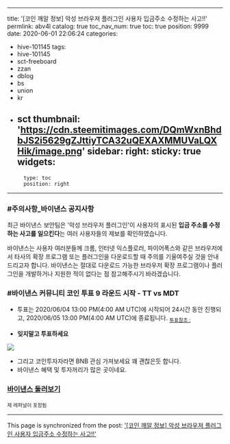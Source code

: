 
---
title: '[코인 깨알 정보] 악성 브라우져 플러그인 사용자 입금주소 수정하는 사고!!'
permlink: abv4l
catalog: true
toc_nav_num: true
toc: true
position: 9999
date: 2020-06-01 22:06:24
categories:
- hive-101145
tags:
- hive-101145
- sct-freeboard
- zzan
- dblog
- bs
- union
- kr
- sct
thumbnail: 'https://cdn.steemitimages.com/DQmWxnBhdbJS2i5629gZJttiyTCA32uQEXAXMMUVaLQXHik/image.png'
sidebar:
    right:
        sticky: true
widgets:
    -
        type: toc
        position: right
---


### #주의사항_바이낸스 공지사항
최근 바이낸스 보안팀은 '악성 브라우저 플러그인'이 사용자의 표시된 **입금 주소를 수정하는 사고를 일으킨다**는 여러 사용자들의 제보를 확인하였습니다.

바이낸스는 사용자 여러분들께 크롬, 인터넷 익스플로러, 파이어폭스와 같은 브라우저에서 타사의 확장 프로그램 또는 플러그인을 다운로드할 때 주의를 기울여주실 것을 안내 드리고자 합니다. 바이낸스는 절대로 다운로드 가능한 브라우저 확장 프로그램이나 플러그인을 개발하거나 지원한 적이 없다는 점 참고해주시기 바라겠습니다. 

### #바이낸스 커뮤니티 코인 투표 9 라운드 시작 - TT vs MDT
 - 투표는 2020/06/04 13:00 PM(4:00 AM UTC)에 시작되어 24시간 동안 진행되고, 2020/06/05 13:00 PM(4:00 AM UTC)에 종료됩니다.
<sub>[투표참조 :]( https://binance.zendesk.com/hc/ko/articles/360044175951-%EB%B0%94%EC%9D%B4%EB%82%B8%EC%8A%A4-%EC%BB%A4%EB%AE%A4%EB%8B%88%ED%8B%B0-%EC%BD%94%EC%9D%B8-%ED%88%AC%ED%91%9C-9-%EB%9D%BC%EC%9A%B4%EB%93%9C-%EC%8B%9C%EC%9E%91-TT-vs-MDT)</sub>

- **잊지말고 투표하세요**

![](https://cdn.steemitimages.com/DQmWxnBhdbJS2i5629gZJttiyTCA32uQEXAXMMUVaLQXHik/image.png)

-  그리고 코인투자자라면 BNB 관심 가져보세요
꽤 괜찮은듯 합니다. 
- 바이낸스 혜택 및 투자꺼리가 많은 곳이네요.

###  [바이낸스 둘러보기](https://www.binance.com/kr/register?ref=39985104)

<sub>제 레퍼널이 포함됨</sub>

- - -

This page is synchronized from the post: ['[코인 깨알 정보] 악성 브라우져 플러그인 사용자 입금주소 수정하는 사고!!'](https://steemit.com/@kibumh/abv4l)
